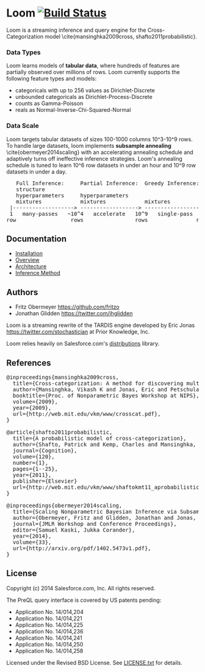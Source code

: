 # Loom [![Build Status](https://travis-ci.org/priorknowledge/loom.svg?branch=master)](https://travis-ci.org/priorknowledge/loom)

Loom is a streaming inference and query engine for the
Cross-Categorization model \cite{mansinghka2009cross, shafto2011probabilistic}.

### Data Types

Loom learns models of <b>tabular data</b>, where hundreds of features are
partially observed over millions of rows.
Loom currently supports the following feature types and models:

* categoricals with up to 256 values as Dirichlet-Discrete
* unbounded categoricals as Dirichlet-Process-Discrete
* counts as Gamma-Poisson
* reals as Normal-Inverse-Chi-Squared-Normal

### Data Scale

Loom targets tabular datasets of sizes 100-1000 columns 10^3-10^9 rows.
To handle large datasets, loom implements <b>subsample annealing</b>
\cite{obermeyer2014scaling} with an accelerating annealing schedule and
adaptively turns off ineffective inference strategies.
Loom's annealing schedule is tuned to learn 10^6 row datasets in under an hour
and 10^9 row datasets in under a day.

<pre>
   Full Inference:     Partial Inference:  Greedy Inference:
   structure
   hyperparameters     hyperparameters
   mixtures            mixtures            mixtures
 |-------------------> ------------------> ------------------>
 1   many-passes   ~10^4   accelerate   10^9   single-pass  10^4
row                 rows                rows               row/sec
</pre>

## Documentation

* [Installation](/doc/installation.md)
* [Overview](/doc/overview.md)
* [Architecture](/doc/architecture.md)
* [Inference Method](/doc/inference.md)

## Authors

* Fritz Obermeyer <https://github.com/fritzo>
* Jonathan Glidden <https://twitter.com/jhglidden>

Loom is a streaming rewrite of the TARDIS engine developed by
Eric Jonas <https://twitter.com/stochastician> at Prior Knowledge, Inc.

Loom relies heavily on Salesforce.com's
[distributions](https://github.com/forcedotcom/distributions) library.

## References

<pre>
@inproceedings{mansinghka2009cross,
  title={Cross-categorization: A method for discovering multiple overlapping clusterings},
  author={Mansinghka, Vikash K and Jonas, Eric and Petschulat, Cap and Cronin, Beau and Shafto, Patrick and Tenenbaum, Joshua B},
  booktitle={Proc. of Nonparametric Bayes Workshop at NIPS},
  volume={2009},
  year={2009},
  url={http://web.mit.edu/vkm/www/crosscat.pdf},
}

@article{shafto2011probabilistic,
  title={A probabilistic model of cross-categorization},
  author={Shafto, Patrick and Kemp, Charles and Mansinghka, Vikash and Tenenbaum, Joshua B},
  journal={Cognition},
  volume={120},
  number={1},
  pages={1--25},
  year={2011},
  publisher={Elsevier}
  url={http://web.mit.edu/vkm/www/shaftokmt11_aprobabilisticmodelofcrosscategorization.pdf},
}

@inproceedings{obermeyer2014scaling,
  title={Scaling Nonparametric Bayesian Inference via Subsample-Annealing},
  author={Obermeyer, Fritz and Glidden, Jonathan and Jonas, Eric},
  journal={JMLR Workshop and Conference Proceedings},
  editor={Samuel Kaski, Jukka Corander},
  year={2014},
  volume={33},
  url={http://arxiv.org/pdf/1402.5473v1.pdf},
}
</pre>

## License

Copyright (c) 2014 Salesforce.com, Inc. All rights reserved.

The PreQL query interface is covered by US patents pending:

* Application No. 14/014,204
* Application No. 14/014,221
* Application No. 14/014,225
* Application No. 14/014,236
* Application No. 14/014,241
* Application No. 14/014,250
* Application No. 14/014,258

Licensed under the Revised BSD License.
See [LICENSE.txt](LICENSE.txt) for details.
